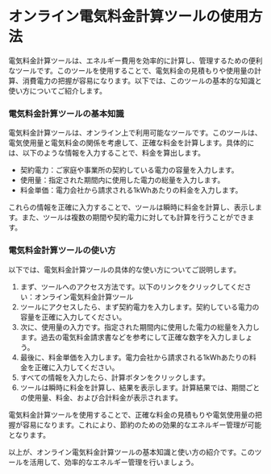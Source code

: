 オンライン電気料金計算ツールの使用方法
===================

電気料金計算ツールは、エネルギー費用を効率的に計算し、管理するための便利なツールです。このツールを使用することで、電気料金の見積もりや使用量の計算、消費電力の把握が容易になります。以下では、このツールの基本的な知識と使い方についてご紹介します。

### 電気料金計算ツールの基本知識

電気料金計算ツールは、オンライン上で利用可能なツールです。このツールは、電気使用量と電気料金の関係を考慮して、正確な料金を計算します。具体的には、以下のような情報を入力することで、料金を算出します。

- 契約電力：ご家庭や事業所の契約している電力の容量を入力します。
- 使用量：指定された期間内に使用した電力の総量を入力します。
- 料金単価：電力会社から請求される1kWhあたりの料金を入力します。

これらの情報を正確に入力することで、ツールは瞬時に料金を計算し、表示します。また、ツールは複数の期間や契約電力に対しても計算を行うことができます。

### 電気料金計算ツールの使い方

以下では、電気料金計算ツールの具体的な使い方についてご説明します。

1. まず、ツールへのアクセス方法です。以下のリンクをクリックしてください：オンライン電気料金計算ツール
2. ツールにアクセスしたら、まず契約電力を入力します。契約している電力の容量を正確に入力してください。
3. 次に、使用量の入力です。指定された期間内に使用した電力の総量を入力します。過去の電気料金請求書などを参考にして正確な数字を入力しましょう。
4. 最後に、料金単価を入力します。電力会社から請求される1kWhあたりの料金を正確に入力してください。
5. すべての情報を入力したら、計算ボタンをクリックします。
6. ツールは瞬時に料金を計算し、結果を表示します。計算結果では、期間ごとの使用量、料金、および合計料金が表示されます。

電気料金計算ツールを使用することで、正確な料金の見積もりや電気使用量の把握が容易になります。これにより、節約のための効果的なエネルギー管理が可能となります。

以上が、オンライン電気料金計算ツールの基本知識と使い方の紹介です。このツールを活用して、効率的なエネルギー管理を行いましょう。